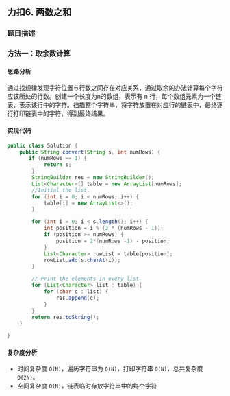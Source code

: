 ## 力扣6. 两数之和

### 题目描述

### 方法一：取余数计算

#### 思路分析

通过找规律发现字符位置与行数之间存在对应关系，通过取余的办法计算每个字符应该所处的行数。创建一个长度为n的数组，表示有 n 行，每个数组元素为一个链表，表示该行中的字符。扫描整个字符串，将字符放置在对应行的链表中，最终逐行打印链表中的字符，得到最终结果。

#### 实现代码

```java
public class Solution {
    public String convert(String s, int numRows) {
       if (numRows == 1) {
            return s;
        }
        StringBuilder res = new StringBuilder();
        List<Character>[] table = new ArrayList[numRows];
        //Initial the list.
        for (int i = 0; i < numRows; i++) {
            table[i] = new ArrayList<>();
        }

        for (int i = 0; i < s.length(); i++) {
            int position = i % (2 * (numRows - 1));
            if (position >= numRows) {
                position = 2*(numRows -1) - position;
            }
            List<Character> rowList = table[position];
            rowList.add(s.charAt(i));
        }

        // Print the elements in every list.
        for (List<Character> list : table) {
            for (char c : list) {
                res.append(c);
            }
        }
        return res.toString();
    }

}

```

#### 复杂度分析

- 时间复杂度 `O(N)`，遍历字符串为 `O(N)`，打印字符串 `O(N)`，总共复杂度 `O(2N)`。
- 空间复杂度 `O(N)`，链表临时存放字符串中的每个字符

